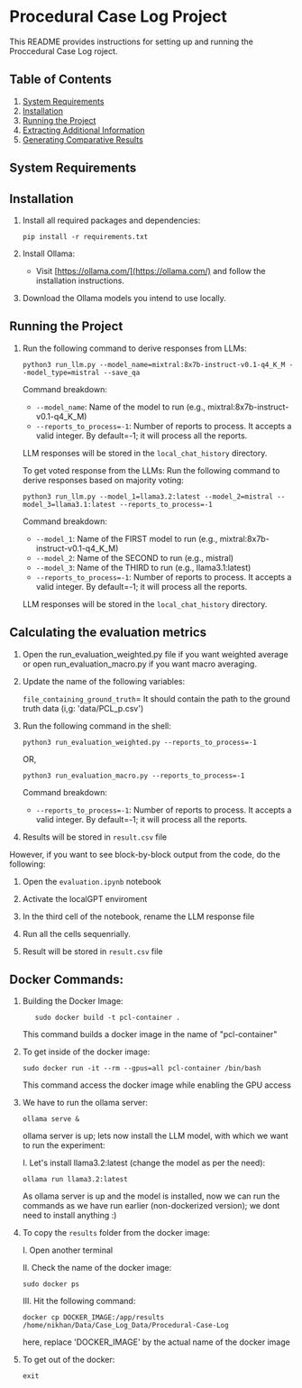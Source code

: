 # Procedural Case Log Project

This README provides instructions for setting up and running the Proccedural Case Log roject.

## Table of Contents
1. [System Requirements](#system-requirements)
2. [Installation](#installation)
3. [Running the Project](#running-the-project)
4. [Extracting Additional Information](#extracting-additional-information)
5. [Generating Comparative Results](#generating-comparative-results)

## System Requirements


## Installation

1. Install all required packages and dependencies:
   ```
   pip install -r requirements.txt
   ```

2. Install Ollama:
   - Visit [https://ollama.com/](https://ollama.com/) and follow the installation instructions.

3. Download the Ollama models you intend to use locally.

## Running the Project

1. Run the following command to derive responses from LLMs:
   ```
   python3 run_llm.py --model_name=mixtral:8x7b-instruct-v0.1-q4_K_M --model_type=mistral --save_qa
   ```

   Command breakdown:
   - `--model_name`: Name of the model to run (e.g., mixtral:8x7b-instruct-v0.1-q4_K_M)
   - `--reports_to_process=-1`: Number of reports to process. It accepts a valid integer. By default=-1; it will process all the reports. 

   LLM responses will be stored in the `local_chat_history` directory.

   To get voted response from the LLMs:
   Run the following command to derive responses based on majority voting:
   ```
   python3 run_llm.py --model_1=llama3.2:latest --model_2=mistral --model_3=llama3.1:latest --reports_to_process=-1
   ```

   Command breakdown:
   - `--model_1`: Name of the FIRST model to run (e.g., mixtral:8x7b-instruct-v0.1-q4_K_M)
   - `--model_2`: Name of the SECOND to run (e.g., mistral)
   - `--model_3`: Name of the THIRD to run (e.g., llama3.1:latest)
   - `--reports_to_process=-1`: Number of reports to process. It accepts a valid integer. By default=-1; it will process all the reports. 

   LLM responses will be stored in the `local_chat_history` directory.
   


## Calculating the evaluation metrics
1. Open the run_evaluation_weighted.py file if you want weighted average or open run_evaluation_macro.py if you want macro averaging.

2. Update the name of the following variables:

   `file_containing_ground_truth`= It should contain the path to the ground truth data (i,g: 'data/PCL_p.csv')

3. Run the following command in the shell:
   ```
   python3 run_evaluation_weighted.py --reports_to_process=-1
   ```
   OR,
   ```
   python3 run_evaluation_macro.py --reports_to_process=-1
   ```
   Command breakdown:
   - `--reports_to_process=-1`: Number of reports to process. It accepts a valid integer. By default=-1; it will process all the reports. 


4. Results will be stored in `result.csv` file


However, if you want to see block-by-block output from the code, do the following:
1. Open the `evaluation.ipynb` notebook

2. Activate the localGPT enviroment 

3. In the third cell of the notebook, rename the LLM response file

4. Run all the cells sequenrially.

5. Result will be stored in `result.csv` file


## Docker Commands:
1. Building the Docker Image:
   ```
      sudo docker build -t pcl-container .
   ```
   This command builds a docker image in the name of "pcl-container"


2. To get inside of the docker image:
   ```
   sudo docker run -it --rm --gpus=all pcl-container /bin/bash
   ```
      This command access the docker image while enabling the GPU access

3. We have to run the ollama server:
   ```
   ollama serve &
   ```

   ollama server is up; lets now install the LLM model, with which we want to run the experiment:

   I. Let's install llama3.2:latest (change the model as per the need):
   ```
   ollama run llama3.2:latest
   ```
   As ollama server is up and the model is installed, now we can run the commands as we have run earlier (non-dockerized version); we dont need to install anything :)


4. To copy the `results` folder from the docker image:
   
   I. Open another terminal

   II. Check the name of the docker image:
   ```
   sudo docker ps
   ```

   III. Hit the following command:
   ```
   docker cp DOCKER_IMAGE:/app/results /home/nikhan/Data/Case_Log_Data/Procedural-Case-Log
   ```

      here, replace 'DOCKER_IMAGE' by the actual name of the docker image


5. To get out of the docker:
   ```
   exit
   ```

